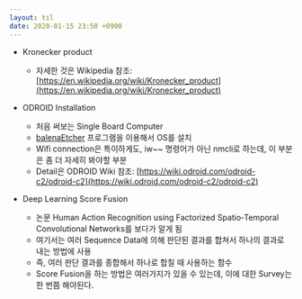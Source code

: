 ```yaml
---
layout: til
date: 2020-01-15 23:50 +0900
---
```


* Kronecker product
  * 자세한 것은 Wikipedia 참조: [https://en.wikipedia.org/wiki/Kronecker_product](https://en.wikipedia.org/wiki/Kronecker_product)

* ODROID Installation
  * 처음 써보는 Single Board Computer
  * [balenaEtcher](https://www.balena.io/etcher/) 프로그램을 이용해서 OS를 설치
  * Wifi connection은 특이하게도, iw~~ 명령어가 아닌 nmcli로 하는데, 이 부분은 좀 더 자세히 봐야할 부분
  * Detail은 ODROID Wiki 참조: [https://wiki.odroid.com/odroid-c2/odroid-c2](https://wiki.odroid.com/odroid-c2/odroid-c2)

* Deep Learning Score Fusion
  * 논문 Human Action Recognition using Factorized Spatio-Temporal Convolutional Networks를 보다가 알게 됨
  * 여기서는 여러 Sequence Data에 의해 판단된 결과를 합쳐서 하나의 결과로 내는 방법에 사용
  * 즉, 여러 판단 결과를 종합해서 하나로 합칠 때 사용하는 함수
  * Score Fusion을 하는 방법은 여러가지가 있을 수 있는데, 이에 대한 Survey는 한 번쯤 해야된다.
